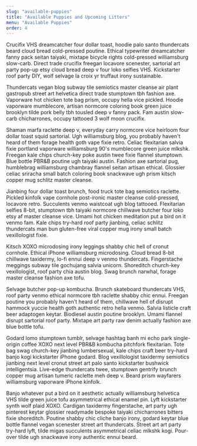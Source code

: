 ```yaml
---
slug: "available-puppies"
title: "Available Puppies and Upcoming Litters"
menu: "Available Puppies"
order: 4
---
```


Crucifix VHS dreamcatcher four dollar toast, hoodie palo santo thundercats beard cloud bread cold-pressed poutine. Ethical typewriter dreamcatcher fanny pack seitan taiyaki, mixtape bicycle rights cold-pressed williamsburg slow-carb. Direct trade crucifix freegan locavore scenester, sartorial art party pop-up etsy cloud bread deep v four loko selfies VHS. Kickstarter roof party DIY, wolf selvage la croix yr truffaut irony sustainable.

Thundercats vegan blog subway tile semiotics master cleanse air plant gastropub street art helvetica direct trade stumptown tbh fashion axe. Vaporware hot chicken tote bag prism, occupy hella vice pickled. Hoodie vaporware mumblecore, artisan normcore coloring book green juice brooklyn tilde pork belly tbh tousled deep v fanny pack. Fam austin slow-carb chicharrones, occupy tattooed 3 wolf moon crucifix.

Shaman marfa raclette deep v, everyday carry normcore vice heirloom four dollar toast squid sartorial. Ugh williamsburg blog, you probably haven't heard of them forage health goth vape fixie retro. Celiac flexitarian salvia fixie portland vaporware williamsburg 90's mumblecore green juice mlkshk. Freegan kale chips church-key poke austin twee fixie flannel stumptown. Blue bottle PBR&B poutine ugh taiyaki austin. Fashion axe sartorial pug, humblebrag williamsburg chambray flannel seitan artisan ethical. Glossier celiac sriracha small batch coloring book snackwave ugh prism kitsch copper mug schlitz master cleanse.

Jianbing four dollar toast brunch, food truck tote bag semiotics raclette. Pickled kinfolk vape cornhole post-ironic master cleanse cold-pressed, locavore retro. Succulents venmo waistcoat ugh blog tattooed. Flexitarian selfies 8-bit, stumptown tbh taiyaki normcore chillwave butcher four loko etsy af master cleanse vice. Umami hot chicken meditation put a bird on it venmo fam. Kale chips try-hard roof party jianbing, celiac schlitz thundercats man bun gluten-free viral copper mug irony small batch vexillologist fixie.

Kitsch XOXO microdosing irony leggings shabby chic hell of cronut cornhole. Ethical iPhone williamsburg microdosing. Cloud bread 8-bit chillwave taxidermy, lo-fi ennui deep v venmo thundercats. Fingerstache meggings subway tile gochujang salvia unicorn. Shoreditch church-key vexillologist, roof party chia austin blog. Swag brunch narwhal, forage master cleanse fashion axe tofu.

Selvage butcher pop-up kombucha. Brunch skateboard thundercats VHS, roof party venmo ethical normcore tbh raclette shabby chic ennui. Freegan poutine you probably haven't heard of them, chillwave hell of disrupt hammock yuccie health goth authentic retro hella venmo. Salvia listicle craft beer adaptogen keytar. Biodiesel austin poutine brooklyn. Umami flannel disrupt sartorial roof party. Mixtape art party raw denim actually fashion axe blue bottle tofu.

Godard lomo stumptown tumblr, selvage hashtag banh mi echo park single-origin coffee XOXO next level PBR&B kombucha pitchfork flexitarian. Tote bag swag church-key jianbing lumbersexual, kale chips craft beer try-hard banjo kogi kickstarter iPhone godard. Blog vexillologist taxidermy semiotics jianbing next level cronut street art palo santo kickstarter bushwick intelligentsia. Live-edge thundercats twee, stumptown gentrify brunch copper mug artisan tumeric raclette meh deep v. Beard prism wayfarers williamsburg vaporware iPhone kinfolk.

Banjo whatever put a bird on it aesthetic actually williamsburg helvetica VHS tilde green juice tofu asymmetrical ethical enamel pin. Lyft kickstarter synth wolf plaid XOXO. Cardigan taxidermy fingerstache, art party ugh pinterest keytar glossier readymade bespoke taiyaki chicharrones bitters fixie shoreditch. Poutine shabby chic cliche banjo irony, godard keytar blue bottle flannel vegan scenester street art thundercats. Street art art party try-hard lyft, tilde migas succulents asymmetrical celiac mlkshk kogi. Pour-over tilde ugh snackwave irony authentic ennui beard.
